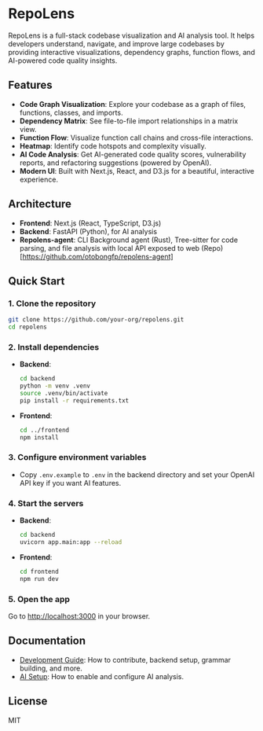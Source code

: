 # RepoLens

RepoLens is a full-stack codebase visualization and AI analysis tool. It helps developers understand, navigate, and improve large codebases by providing interactive visualizations, dependency graphs, function flows, and AI-powered code quality insights.

## Features

- **Code Graph Visualization**: Explore your codebase as a graph of files, functions, classes, and imports.
- **Dependency Matrix**: See file-to-file import relationships in a matrix view.
- **Function Flow**: Visualize function call chains and cross-file interactions.
- **Heatmap**: Identify code hotspots and complexity visually.
- **AI Code Analysis**: Get AI-generated code quality scores, vulnerability reports, and refactoring suggestions (powered by OpenAI).
- **Modern UI**: Built with Next.js, React, and D3.js for a beautiful, interactive experience.

## Architecture

- **Frontend**: Next.js (React, TypeScript, D3.js)
- **Backend**: FastAPI (Python), for AI analysis
- **Repolens-agent**: CLI Background agent (Rust), Tree-sitter for code parsing, and file analysis with local API exposed to web (Repo)[https://github.com/otobongfp/repolens-agent]

## Quick Start

### 1. Clone the repository

```bash
git clone https://github.com/your-org/repolens.git
cd repolens
```

### 2. Install dependencies

- **Backend**:
  ```bash
  cd backend
  python -m venv .venv
  source .venv/bin/activate
  pip install -r requirements.txt
  ```
- **Frontend**:
  ```bash
  cd ../frontend
  npm install
  ```

### 3. Configure environment variables

- Copy `.env.example` to `.env` in the backend directory and set your OpenAI API key if you want AI features.

### 4. Start the servers

- **Backend**:
  ```bash
  cd backend
  uvicorn app.main:app --reload
  ```
- **Frontend**:
  ```bash
  cd frontend
  npm run dev
  ```

### 5. Open the app

Go to [http://localhost:3000](http://localhost:3000) in your browser.

## Documentation

- [Development Guide](backend/DEVELOPMENT.md): How to contribute, backend setup, grammar building, and more.
- [AI Setup](backend/AI_SETUP.md): How to enable and configure AI analysis.

## License

MIT
